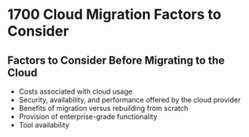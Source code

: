 # 1700 Cloud Migration Factors to Consider

## Factors to Consider Before Migrating to the Cloud

- Costs associated with cloud usage 
- Security, availability, and performance offered by the cloud provider
- Benefits of migration versus rebuilding from scratch
- Provision of enterprise-grade functionality
- Tool availability
